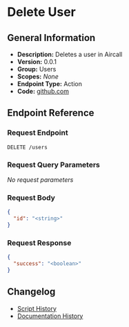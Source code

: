 <!-- BEGIN GENERATED CONTENT -->
# Delete User

## General Information

- **Description:** Deletes a user in Aircall
- **Version:** 0.0.1
- **Group:** Users
- **Scopes:** _None_
- **Endpoint Type:** Action
- **Code:** [github.com](https://github.com/NangoHQ/integration-templates/tree/main/integrations/aircall/actions/delete-user.ts)


## Endpoint Reference

### Request Endpoint

`DELETE /users`

### Request Query Parameters

_No request parameters_

### Request Body

```json
{
  "id": "<string>"
}
```

### Request Response

```json
{
  "success": "<boolean>"
}
```

## Changelog

- [Script History](https://github.com/NangoHQ/integration-templates/commits/main/integrations/aircall/actions/delete-user.ts)
- [Documentation History](https://github.com/NangoHQ/integration-templates/commits/main/integrations/aircall/actions/delete-user.md)

<!-- END  GENERATED CONTENT -->

